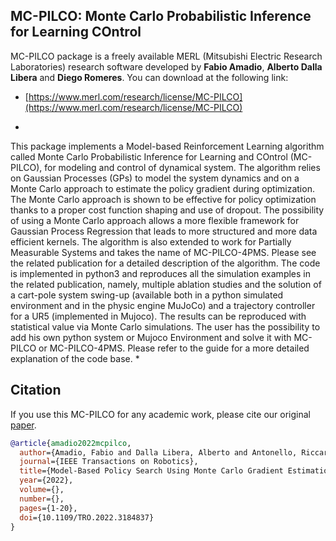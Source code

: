 ## MC-PILCO: Monte Carlo Probabilistic Inference for Learning COntrol
MC-PILCO package is a freely available MERL (Mitsubishi Electric Research Laboratories) research software developed by __Fabio Amadio__, __Alberto Dalla Libera__ and __Diego Romeres__. You can download at the following link:
- [https://www.merl.com/research/license/MC-PILCO](https://www.merl.com/research/license/MC-PILCO)
*
This package implements a Model-based Reinforcement Learning algorithm called Monte Carlo Probabilistic Inference for Learning and COntrol (MC-PILCO), for modeling and control of dynamical system. The algorithm relies on Gaussian Processes (GPs) to model the system dynamics and on a Monte Carlo approach to estimate the policy gradient during optimization. The Monte Carlo approach is shown to be effective for policy optimization thanks to a proper cost function shaping and use of dropout. The possibility of using a Monte Carlo approach allows a more flexible framework for Gaussian Process Regression that leads to more structured and more data efficient kernels. The algorithm is also extended to work for Partially Measurable Systems and takes the name of MC-PILCO-4PMS. Please see the related publication for a detailed description of the algorithm. The code is implemented in python3 and reproduces all the simulation examples in the related publication, namely, multiple ablation studies and the solution of a cart-pole system swing-up (available both in a python simulated environment and in the physic engine MuJoCo) and a trajectory controller for a UR5 (implemented in Mujoco). The results can be reproduced with statistical value via Monte Carlo simulations. The user has the possibility to add his own python system or Mujoco Environment and solve it with MC-PILCO or MC-PILCO-4PMS. Please refer to the guide for a more detailed explanation of the code base.
*

## Citation
If you use this MC-PILCO for any academic work, please cite our original [paper](https://arxiv.org/pdf/2101.12115.pdf).

```bibtex
@article{amadio2022mcpilco,
  author={Amadio, Fabio and Dalla Libera, Alberto and Antonello, Riccardo and Nikovski, Daniel and Carli, Ruggero and Romeres, Diego},
  journal={IEEE Transactions on Robotics},
  title={Model-Based Policy Search Using Monte Carlo Gradient Estimation With Real Systems Application},
  year={2022},
  volume={},
  number={},
  pages={1-20},
  doi={10.1109/TRO.2022.3184837}
}
```
